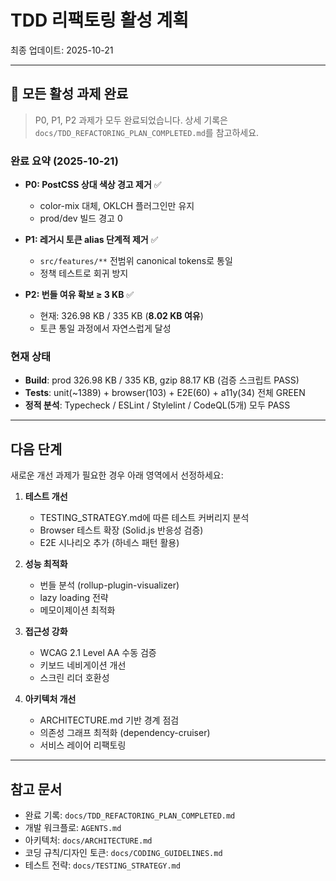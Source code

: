 # TDD 리팩토링 활성 계획

최종 업데이트: 2025-10-21

---

## 🎉 모든 활성 과제 완료

> P0, P1, P2 과제가 모두 완료되었습니다. 상세 기록은
> `docs/TDD_REFACTORING_PLAN_COMPLETED.md`를 참고하세요.

### 완료 요약 (2025-10-21)

- **P0: PostCSS 상대 색상 경고 제거** ✅
  - color-mix 대체, OKLCH 플러그인만 유지
  - prod/dev 빌드 경고 0

- **P1: 레거시 토큰 alias 단계적 제거** ✅
  - `src/features/**` 전범위 canonical tokens로 통일
  - 정책 테스트로 회귀 방지

- **P2: 번들 여유 확보 ≥ 3 KB** ✅
  - 현재: 326.98 KB / 335 KB (**8.02 KB 여유**)
  - 토큰 통일 과정에서 자연스럽게 달성

### 현재 상태

- **Build**: prod 326.98 KB / 335 KB, gzip 88.17 KB (검증 스크립트 PASS)
- **Tests**: unit(~1389) + browser(103) + E2E(60) + a11y(34) 전체 GREEN
- **정적 분석**: Typecheck / ESLint / Stylelint / CodeQL(5개) 모두 PASS

---

## 다음 단계

새로운 개선 과제가 필요한 경우 아래 영역에서 선정하세요:

1. **테스트 개선**
   - TESTING_STRATEGY.md에 따른 테스트 커버리지 분석
   - Browser 테스트 확장 (Solid.js 반응성 검증)
   - E2E 시나리오 추가 (하네스 패턴 활용)

2. **성능 최적화**
   - 번들 분석 (rollup-plugin-visualizer)
   - lazy loading 전략
   - 메모이제이션 최적화

3. **접근성 강화**
   - WCAG 2.1 Level AA 수동 검증
   - 키보드 네비게이션 개선
   - 스크린 리더 호환성

4. **아키텍처 개선**
   - ARCHITECTURE.md 기반 경계 점검
   - 의존성 그래프 최적화 (dependency-cruiser)
   - 서비스 레이어 리팩토링

---

## 참고 문서

- 완료 기록: `docs/TDD_REFACTORING_PLAN_COMPLETED.md`
- 개발 워크플로: `AGENTS.md`
- 아키텍처: `docs/ARCHITECTURE.md`
- 코딩 규칙/디자인 토큰: `docs/CODING_GUIDELINES.md`
- 테스트 전략: `docs/TESTING_STRATEGY.md`
